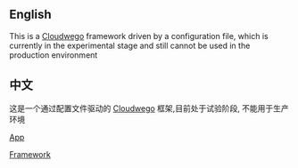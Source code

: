 ## English

This is a [Cloudwego](https://www.cloudwego.io/) framework driven by a configuration file, which is currently in the
experimental stage and still cannot be used in the production environment

## 中文

这是一个通过配置文件驱动的 [Cloudwego](https://www.cloudwego.io/) 框架,目前处于试验阶段, 不能用于生产环境

[App](https://github.com/arklib/app)

[Framework](https://github.com/arklib/ark)